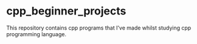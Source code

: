 # cpp_beginner_projects
This repository contains cpp programs that I've made whilst studying cpp programming language.
